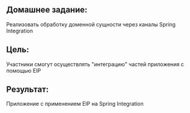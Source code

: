## Домашнее задание:
Реализовать обработку доменной сущности через каналы Spring Integration

## Цель:
Участники смогут осуществлять "интеграцию" частей приложения с помощью EIP

## Результат:
Приложение c применением EIP на Spring Integration